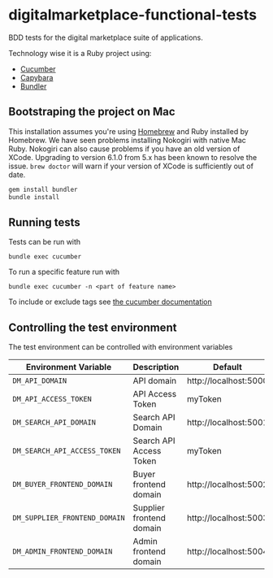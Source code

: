 # digitalmarketplace-functional-tests
BDD tests for the digital marketplace suite of applications.

Technology wise it is a Ruby project using:
- [Cucumber](http://cukes.info/)
- [Capybara](https://github.com/jnicklas/capybara)
- [Bundler](http://bundler.io/)

## Bootstraping the project on Mac

This installation assumes you're using [Homebrew](http://brew.sh/) and Ruby
installed by Homebrew. We have seen problems installing Nokogiri with native
Mac Ruby. Nokogiri can also cause problems if you have an old version of
XCode. Upgrading to version 6.1.0 from 5.x has been known to resolve the issue.
`brew doctor` will warn if your version of XCode is sufficiently out of date.

```bash
gem install bundler
bundle install
```

## Running tests

Tests can be run with

`bundle exec cucumber`

To run a specific feature run with

`bundle exec cucumber -n <part of feature name>`

To include or exclude tags see [the cucumber documentation](https://github.com/cucumber/cucumber/wiki/Tags#running-a-subset-of-scenarios)

## Controlling the test environment

The test environment can be controlled with environment variables

| Environment Variable           | Description                | Default               |
| ------------------------------ | -------------------------- | --------------------- |
| `DM_API_DOMAIN`                | API domain                 | http://localhost:5000 |
| `DM_API_ACCESS_TOKEN`          | API Access Token           | myToken               |
| `DM_SEARCH_API_DOMAIN`         | Search API Domain          | http://localhost:5001 |
| `DM_SEARCH_API_ACCESS_TOKEN`   | Search API Access Token    | myToken               |
| `DM_BUYER_FRONTEND_DOMAIN`     | Buyer frontend domain      | http://localhost:5002 |
| `DM_SUPPLIER_FRONTEND_DOMAIN`  | Supplier frontend domain   | http://localhost:5003 |
| `DM_ADMIN_FRONTEND_DOMAIN`     | Admin frontend domain      | http://localhost:5004 |
